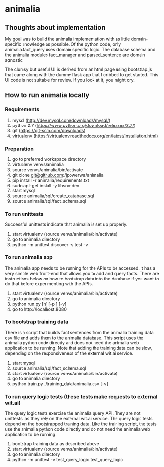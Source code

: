 # animalia

## Thoughts about implementation

My goal was to build the animalia implementation with as little domain-specific knowledge as possible. Of the python code, only animalia.fact_query uses domain specific logic. The database schema and the animalia modules fact_manager and parsed_sentence are domain agnostic. 

The clumsy but useful UI is derived from an html page using bootstrap.js that came along with the dummy flask app that I cribbed to get started. This UI code is not suitable for review. If you look at it, you might cry. 


## How to run animalia locally

### Requirements

1. mysql (http://dev.mysql.com/downloads/mysql/)
2. python 2.7 (https://www.python.org/download/releases/2.7/)
3. git (https://git-scm.com/downloads)
4. virtualenv (https://virtualenv.readthedocs.org/en/latest/installation.html)


### Preparation

1. go to preferred workspace directory
2. virtualenv venvs/animalia
3. source venvs/animalia/bin/activate
4. git clone git@github.com:/jpowerwa/animalia
5. pip install -r animalia/requirements.txt
6. sudo apt-get install -y libsox-dev
7. start mysql
8. source animalia/sql/create_database.sql
9. source animalia/sql/fact_schema.sql


### To run unittests

Successful unittests indicate that animalia is set up properly.

1. start virtualenv (source venvs/animalia/bin/activate)
2. go to animalia directory
3. python -m unittest discover -s test -v


### To run animalia app

The animalia app needs to be running for the APIs to be accessed. It has a very simple web front-end that allows you to add and query facts. There are instructions below on how to bootstrap data into the database if you want to do that before experimenting with the APIs.

1. start virtualenv (source venvs/animalia/bin/activate)
2. go to animalia directory
3. python run.py [h] [-p <PORT>] [-v]
4. go to http://localhost:8080


### To bootstrap training data

There is a script that builds fact sentences from the animalia training data csv file and adds them to the animalia database. This script uses the animalia python code directly and does not need the animalia web application to be running. Note that adding the training data can be slow, depending on the responsiveness of the external wit.ai service.

1. start mysql
2. source animalia/sql/fact_schema.sql
3. start virtualenv (source venvs/animalia/bin/activate)
4. go to animalia directory
5. python train.py ./training_data/animalia.csv [-v]


### To run query logic tests (these tests make requests to external wit.ai)

The query logic tests exercise the animalia query API. They are not unittests, as they rely on the external wit.ai service. The query logic tests depend on the bootstrapped training data. Like the training script, the tests use the animalia python code directly and do not need the animalia web application to be running.

1. bootstrap training data as described above
2. start virtualenv (source venvs/animalia/bin/activate)
3. go to animalia directory
4. python -m unittest -v test_query_logic.test_query_logic

